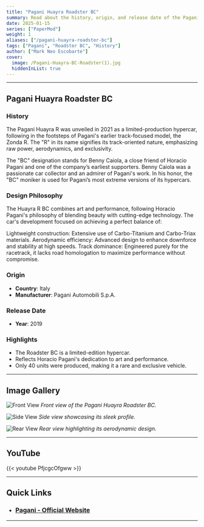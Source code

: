 ```yaml
---
title: "Pagani Huayra Roadster BC"
summary: Read about the history, origin, and release date of the Pagani Huayra Roadster BC, along with an exclusive image gallery.
date: 2025-01-15
series: ["PaperMod"]
weight: 1
aliases: ["/pagani-huayra-roadster-bc"]
tags: ["Pagani", "Roadster BC", "History"]
author: ["Mark Neo Escobarte"]
cover:
  image: /Pagani-Huayra-BC-Roadster(1).jpg
  hiddenInList: true
---
```



---

## Pagani Huayra Roadster BC 

### History

The Pagani Huayra R was unveiled in 2021 as a limited-production hypercar, following in the footsteps of Pagani's earlier track-focused model, the Zonda R. The "R" in its name signifies its track-oriented nature, emphasizing raw power, aerodynamics, and exclusivity.

The "BC" designation stands for Benny Caiola, a close friend of Horacio Pagani and one of the company’s earliest supporters. Benny Caiola was a passionate car collector and an admirer of Pagani's work. In his honor, the "BC" moniker is used for Pagani’s most extreme versions of its hypercars.

### Design Philosophy

The Huayra R BC combines art and performance, following Horacio Pagani's philosophy of blending beauty with cutting-edge technology. The car's development focused on achieving a perfect balance of:

Lightweight construction: Extensive use of Carbo-Titanium and Carbo-Triax materials.
Aerodynamic efficiency: Advanced design to enhance downforce and stability at high speeds.
Track dominance: Engineered purely for the racetrack, it lacks road homologation to maximize performance without compromise.

### Origin

- **Country**: Italy
- **Manufacturer**: Pagani Automobili S.p.A.

### Release Date

- **Year**: 2019

### Highlights

- The Roadster BC is a limited-edition hypercar.
- Reflects Horacio Pagani's dedication to art and performance.
- Only 40 units were produced, making it a rare and exclusive vehicle.

---

## Image Gallery

 
![Front View](/Pagani-Huayra-BC-Roadster(4).jpg)
*Front view of the Pagani Huayra Roadster BC.*

![Side View](/Pagani-Huayra-BC-Roadster(6).jpg)
*Side view showcasing its sleek profile.*


![Rear View](/Pagani-Huayra-BC-Roadster(3).jpg)
*Rear view highlighting its aerodynamic design.*


---

## YouTube

{{< youtube PfjcgcOfgww >}}

---

## Quick Links

- ### [Pagani - Official Website](https://www.pagani.com)

---
